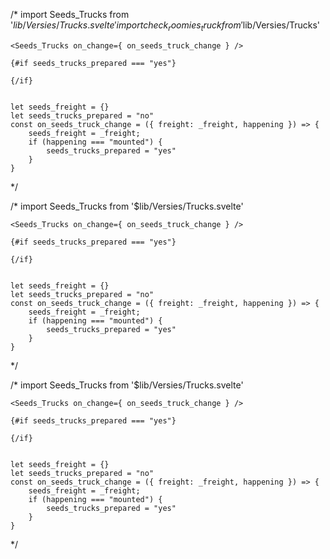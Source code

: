 


/*
	import Seeds_Trucks from '$lib/Versies/Trucks.svelte'
	import { check_roomies_truck } from '$lib/Versies/Trucks'

	<Seeds_Trucks on_change={ on_seeds_truck_change } />
	
	{#if seeds_trucks_prepared === "yes"}
	
	{/if}
	
	
	let seeds_freight = {}
	let seeds_trucks_prepared = "no"
	const on_seeds_truck_change = ({ freight: _freight, happening }) => {
		seeds_freight = _freight;
		if (happening === "mounted") {
			seeds_trucks_prepared = "yes"
		}
	}
*/


/*
	import Seeds_Trucks from '$lib/Versies/Trucks.svelte'
	
	<Seeds_Trucks on_change={ on_seeds_truck_change } />
	
	{#if seeds_trucks_prepared === "yes"}
	
	{/if}
	
	
	let seeds_freight = {}
	let seeds_trucks_prepared = "no"
	const on_seeds_truck_change = ({ freight: _freight, happening }) => {
		seeds_freight = _freight;
		if (happening === "mounted") {
			seeds_trucks_prepared = "yes"
		}
	}
*/


/*
	import Seeds_Trucks from '$lib/Versies/Trucks.svelte'
	
	<Seeds_Trucks on_change={ on_seeds_truck_change } />
	
	{#if seeds_trucks_prepared === "yes"}
	
	{/if}
	
	
	let seeds_freight = {}
	let seeds_trucks_prepared = "no"
	const on_seeds_truck_change = ({ freight: _freight, happening }) => {
		seeds_freight = _freight;
		if (happening === "mounted") {
			seeds_trucks_prepared = "yes"
		}
	}
*/